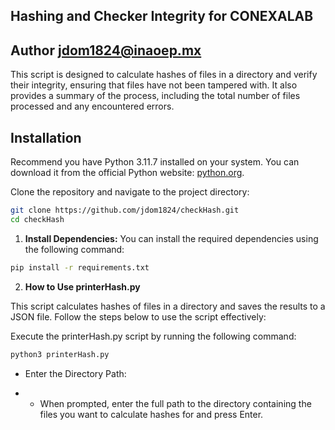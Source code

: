 ## Hashing and Checker Integrity for CONEXALAB
## Author jdom1824@inaoep.mx

This script is designed to calculate hashes of files in a directory and verify their integrity, ensuring that files have not been tampered with. It also provides a summary of the process, including the total number of files processed and any encountered errors.

## Installation

Recommend you have Python 3.11.7 installed on your system. You can download it from the official Python website: [python.org](https://www.python.org/downloads/).

Clone the repository and navigate to the project directory:

```bash
git clone https://github.com/jdom1824/checkHash.git
cd checkHash
```
1. **Install Dependencies:**
You can install the required dependencies using the following command:

```bash
pip install -r requirements.txt
```

2. **How to Use printerHash.py**

This script calculates hashes of files in a directory and saves the results to a JSON file. Follow the steps below to use the script effectively:

Execute the printerHash.py script by running the following command:
```bash
python3 printerHash.py
```
* Enter the Directory Path:

* * When prompted, enter the full path to the directory containing the files you want to calculate hashes for and press Enter.